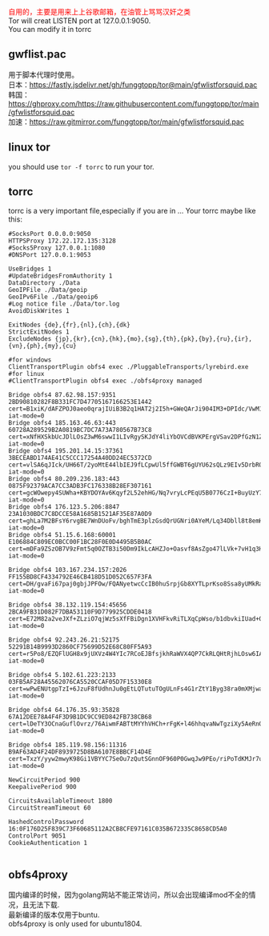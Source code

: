 <font color=red> 自用的，主要是用来上上谷歌邮箱，在油管上骂骂汉奸之类</font> <br>
Tor will creat LISTEN port at 127.0.0.1:9050.<br>
You can modify it in torrc<br>
## gwflist.pac
用于脚本代理时使用。<br>
日本：https://fastly.jsdelivr.net/gh/funggtopp/tor@main/gfwlistforsquid.pac<br>
韩国：https://ghproxy.com/https://raw.githubusercontent.com/funggtopp/tor/main/gfwlistforsquid.pac<br>
加速：https://raw.gitmirror.com/funggtopp/tor/main/gfwlistforsquid.pac<br>
## linux tor
you should use <code>tor -f torrc</code> to run your tor.

## torrc
torrc is a very important file,especially if you are in ...
Your torrc maybe like this:

```
#SocksPort 0.0.0.0:9050
HTTPSProxy 172.22.172.135:3128
#Socks5Proxy 127.0.0.1:1080
#DNSPort 127.0.0.1:9053

UseBridges 1
#UpdateBridgesFromAuthority 1
DataDirectory ./Data
GeoIPFile ./Data/geoip
GeoIPv6File ./Data/geoip6
#Log notice file ./Data/tor.log
AvoidDiskWrites 1

ExitNodes {de},{fr},{nl},{ch},{dk}
StrictExitNodes 1
ExcludeNodes {jp},{kr},{cn},{hk},{mo},{sg},{th},{pk},{by},{ru},{ir},{vn},{ph},{my},{cu}

#for windows
ClientTransportPlugin obfs4 exec ./PluggableTransports/lyrebird.exe
#for linux
#ClientTransportPlugin obfs4 exec ./obfs4proxy managed

Bridge obfs4 87.62.98.157:9351 2BD90810282F8B331FC7D47705167166253E1442 cert=B1xiK/dAFZPOJ0aeo0qrajIUiB3B2q1HAT2j2I5h+GWeQArJi904IM3+DPIdc/VwM1jlMg iat-mode=0
Bridge obfs4 185.163.46.63:443 60728A289529B2A0819BC7DC7A73A780567B73C8 cert=xNfHXSkbUcJDlLOsZ3wM6swwI1LIvRgySKJdY4liYbOVCdBVKPErgVSav2DPfGzN1ZpxJQ iat-mode=0
Bridge obfs4 195.201.14.15:37361 3BECEABD174AE41C5CCC17254A40DD24EC5372CD cert=vlSA6qJIck/UH66T/2yoMtE44lbIEJ9fLCpwUl5ffGWBT6gUYU62sQLz9EIv5DrbROm1Og iat-mode=0
Bridge obfs4 80.209.236.183:443 0875F92379ACA7CC3ADB3FC176338B28EF307161 cert=gcWOwepy4SUWha+KBYDOYAv6Kqyf2L52ehHG/Nq7vryLcPEqU5B0776CzI+BuyUzY7JqFg iat-mode=0
Bridge obfs4 176.123.5.206:8847 23A1030BDC7C8DCCE58A1685B1521AF35E87A0D9 cert=ghLa7M2BFsY6rvgBE7WnDUoFv/bghTmE3plzGsdQrUGNri0AYeM/Lq34Dbll8t8emH0EPQ iat-mode=0
Bridge obfs4 51.15.6.168:60001 E106884C809EC0BCC00F1BC28F0E0D4495B5B0AC cert=mDFa9ZSzOB7V9zFmt5q0OZTB3i50Dm9IkLcAHZJo+Oasvf8AsZgo47lLVk+7vH1q3Hrkfw iat-mode=0

Bridge obfs4 103.167.234.157:2026 FF155BD8CF4334792E46CB418D51D052C657F3FA cert=DH/gvaFi67paj0gbjJPFOw/FQANyetwcCcIB0huSrpjGb8XYTLprKso8Ssa8yUMkRaQUGw iat-mode=0

Bridge obfs4 38.132.119.154:45656 2BCA9FB31D082F7DBA53110F9D779925CDDE0418 cert=E72M82a2veJXf+ZLziO7qjWz5sXfFBiDgn1XVHFkvRiTLXqCpWso/b1dbvkiIUad+O8bOQ iat-mode=0

Bridge obfs4 92.243.26.21:52175 52291B14B9993D2860CF75699D52E68C80FF5A93 cert=r5Po8/EZQFlUGH8x9jUXVz4W4YIc7RCoEJBfsjkhRaWVX4QP7CkRLQHtRjhLOsw6IArtTA iat-mode=0

Bridge obfs4 5.102.61.223:2133 03FB5AF28A45562076CA5520CCAF05D7F15330E8 cert=wPwENUtgpTzI+6JzuF8fUdhnJu0gEtLQTutuTOgULnFs4G1rZtY1Byg38ra0mXMjwaovZA iat-mode=0

Bridge obfs4 64.176.35.93:35828 67A12DEE78A4F4F3D9B1DC9CC9ED842FB738CB68 cert=lDeTY3OCnaGuflOvrz/76AiwmFABTtMYYhVHCh+rFgK+l46hhqvaNwTgziXy5AeRnOaZRA iat-mode=0

Bridge obfs4 185.119.98.156:11316 B9AF63AD4F24DF8939725D8BA6107E8BBCF14D4E cert=TxzY/yyw2mwyK98Gi1VBYYC7SeOu7zQutSGnnOF960P0GwqJw9PEo/riPoTdKMJr7uUlNw iat-mode=0

NewCircuitPeriod 900
KeepalivePeriod 900

CircuitsAvailableTimeout 1800
CircuitStreamTimeout 60

HashedControlPassword 16:0F176D25F839C73F60685112A2CB8CFE97161C035B672335C8658CD5A0
ControlPort 9051
CookieAuthentication 1


```

## obfs4proxy
国内编译的时候，因为golang网站不能正常访问，所以会出现编译mod不全的情况，且无法下载.<br>
最新编译的版本仅用于buntu.<br>
obfs4proxy is only used for ubuntu1804.
